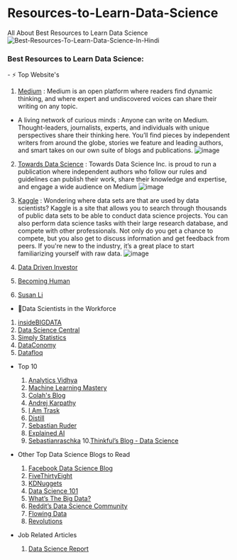 # Resources-to-Learn-Data-Science
All About Best Resources to Learn Data Science
![Best-Resources-To-Learn-Data-Science-In-Hindi](https://user-images.githubusercontent.com/87929992/188286742-f6a90923-d3b6-4f7c-8f63-8e3c64de451e.jpg)

<h3 align="left">Best Resources to Learn Data Science:</h3>
<p align="left">
- ⚡ Top Website's
  
1. [Medium](https://medium.com/tag/data-science0) : Medium is an open platform where readers find dynamic thinking, and where expert and undiscovered voices can share their writing on any topic.
- A living network of curious minds : Anyone can write on Medium. Thought-leaders, journalists, experts, and individuals with unique perspectives share their thinking here. You’ll find pieces by independent writers from around the globe, stories we feature and leading authors, and smart takes on our own suite of blogs and publications.
![image](https://tse3.mm.bing.net/th?id=OIP.NQeR75b1kMHAvTliS50wsQHaB1&pid=Api&P=0)


2. [Towards Data Science](https://towardsdatascience.com/) : Towards Data Science Inc. is proud to run a publication where independent authors who follow our rules and guidelines can publish their work, share their knowledge and expertise, and engage a wide audience on Medium
![image](https://user-images.githubusercontent.com/87929992/188287006-cd242646-e90c-44d0-a500-a3af6e051b90.png)


3. [Kaggle](https://www.kaggle.com/) : Wondering where data sets are that are used by data scientists? Kaggle is a site that allows you to search through thousands of public data sets to be able to conduct data science projects. You can also perform data science tasks with their large research database, and compete with other professionals. Not only do you get a chance to compete, but you also get to discuss information and get feedback from peers. If you're new to the industry, it’s a great place to start familiarizing yourself with raw data.
![image](https://www.kaggle.com/static/images/site-logo.svg)


4. [Data Driven Investor](https://medium.datadriveninvestor.com/)
5. [Becoming Human](https://becominghuman.ai/)
6. [Susan Li](https://actsusanli.medium.com/)
  
- 🤝Data Scientists in the Workforce
1. [insideBIGDATA](https://insidebigdata.com/)
2. [Data Science Central](https://www.datasciencecentral.com/)
3. [Simply Statistics](https://simplystatistics.org/index.html)
4. [DataConomy](https://dataconomy.com/)
5. [Datafloq](https://datafloq.com/)
  
- Top 10
  1. [Analytics Vidhya](https://www.analyticsvidhya.com/blog-archive/)
  2. [Machine Learning Mastery](https://machinelearningmastery.com/blog/)
  3. [Colah's Blog](https://colah.github.io/)
  4. [Andrej Karpathy](https://karpathy.medium.com/)
  5. [I Am Trask](http://iamtrask.github.io/)
  6. [Distill](https://distill.pub/)
  7. [Sebastian Ruder](https://ruder.io/)
  8. [Explained AI](https://explained.ai/)
  9. [Sebastianraschka](https://sebastianraschka.com/blog/index.html)
  10.[Thinkful’s Blog - Data Science](https://www.thinkful.com/blog/tag/data-science/)

- Other Top Data Science Blogs to Read
    1. [Facebook Data Science Blog](https://research.facebook.com/research-areas/data-science/)
    2. [FiveThirtyEight](https://fivethirtyeight.com/)
    3. [KDNuggets](https://www.kdnuggets.com/news/index.html)
    4. [Data Science 101](https://ryanswanstrom.com/)
    5. [What’s The Big Data?](https://whatsthebigdata.com/)
    6. [Reddit’s Data Science Community](https://www.reddit.com/r/datascience/)
    7. [Flowing Data](https://flowingdata.com/)
    8. [Revolutions](https://blog.revolutionanalytics.com/)
  
- Job Related Articles
  1. [Data Science Report](http://starbridgepartners.com/data-science-report/)

